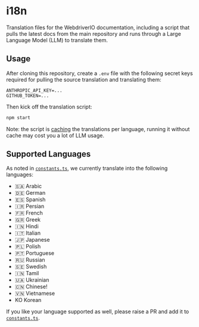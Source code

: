 # i18n

Translation files for the WebdriverIO documentation, including a script that pulls the latest docs from the main repository and runs through a Large Language Model (LLM) to translate them.

## Usage

After cloning this repository, create a `.env` file with the following secret keys required for pulling the source translation and translating them:

```
ANTHROPIC_API_KEY=...
GITHUB_TOKEN=...
```

Then kick off the translation script:

```sh
npm start
```

Note: the script is [caching](/src/cache.json) the translations per language, running it without cache may cost you a lot of LLM usage.

## Supported Languages

As noted in [`constants.ts`](/src/constants.ts), we currently translate into the following languages:

- 🇸🇦 Arabic
- 🇩🇪 German
- 🇪🇸 Spanish
- 🇮🇷 Persian
- 🇫🇷 French
- 🇬🇷 Greek
- 🇮🇳 Hindi
- 🇮🇹 Italian
- 🇯🇵 Japanese
- 🇵🇱 Polish
- 🇵🇹 Portuguese
- 🇷🇺 Russian
- 🇸🇪 Swedish
- 🇮🇳 Tamil
- 🇺🇦 Ukrainian
- 🇨🇳 Chinese!
- 🇻🇳 Vietnamese
- KO Korean

If you like your language supported as well, please raise a PR and add it to [`constants.ts`](/src/constants.ts#L35-L51).
